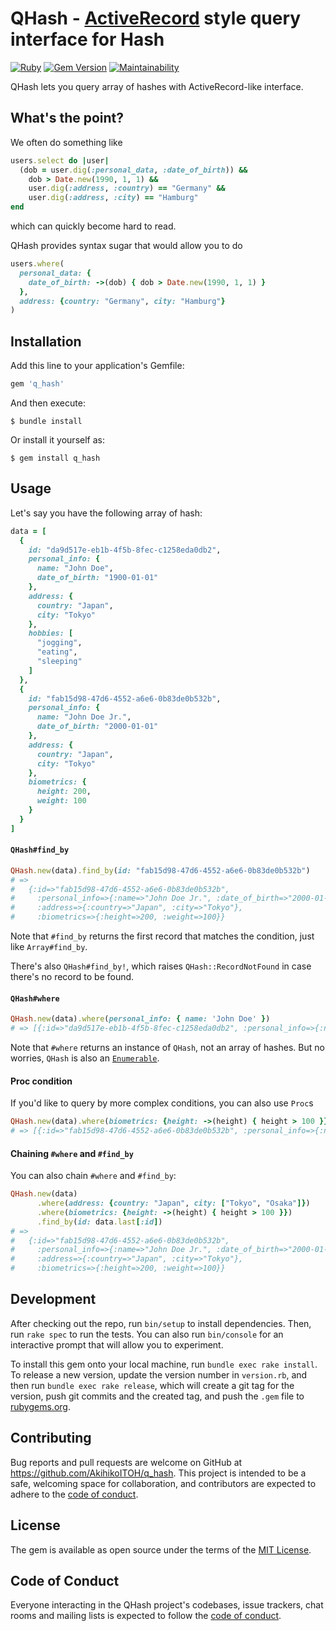 # QHash - [ActiveRecord](https://github.com/rails/rails/tree/main/activerecord) style query interface for Hash

[![Ruby](https://github.com/AkihikoITOH/q_hash/actions/workflows/main.yml/badge.svg)](https://github.com/AkihikoITOH/q_hash/actions/workflows/main.yml)
[![Gem Version](https://badge.fury.io/rb/q_hash.svg)](https://badge.fury.io/rb/q_hash)
[![Maintainability](https://api.codeclimate.com/v1/badges/21e195471cca64af0366/maintainability)](https://codeclimate.com/github/AkihikoITOH/q_hash/maintainability)

QHash lets you query array of hashes with ActiveRecord-like interface.

## What's the point?

We often do something like

```ruby
users.select do |user|
  (dob = user.dig(:personal_data, :date_of_birth)) &&
    dob > Date.new(1990, 1, 1) &&
    user.dig(:address, :country) == "Germany" &&
    user.dig(:address, :city) == "Hamburg"
end
```

which can quickly become hard to read.

QHash provides syntax sugar that would allow you to do

```ruby
users.where(
  personal_data: {
    date_of_birth: ->(dob) { dob > Date.new(1990, 1, 1) }
  },
  address: {country: "Germany", city: "Hamburg"}
)
```

## Installation

Add this line to your application's Gemfile:

```ruby
gem 'q_hash'
```

And then execute:

    $ bundle install

Or install it yourself as:

    $ gem install q_hash

## Usage

Let's say you have the following array of hash:
```ruby
data = [
  {
    id: "da9d517e-eb1b-4f5b-8fec-c1258eda0db2",
    personal_info: {
      name: "John Doe",
      date_of_birth: "1900-01-01"
    },
    address: {
      country: "Japan",
      city: "Tokyo"
    },
    hobbies: [
      "jogging",
      "eating",
      "sleeping"
    ]
  },
  {
    id: "fab15d98-47d6-4552-a6e6-0b83de0b532b",
    personal_info: {
      name: "John Doe Jr.",
      date_of_birth: "2000-01-01"
    },
    address: {
      country: "Japan",
      city: "Tokyo"
    },
    biometrics: {
      height: 200,
      weight: 100
    }
  }
]
```

#### `QHash#find_by`

```ruby
QHash.new(data).find_by(id: "fab15d98-47d6-4552-a6e6-0b83de0b532b")
# =>
#   {:id=>"fab15d98-47d6-4552-a6e6-0b83de0b532b",
#     :personal_info=>{:name=>"John Doe Jr.", :date_of_birth=>"2000-01-01"},
#     :address=>{:country=>"Japan", :city=>"Tokyo"},
#     :biometrics=>{:height=>200, :weight=>100}}

```

Note that `#find_by` returns the first record that matches the condition, just like `Array#find_by`.

There's also `QHash#find_by!`, which raises `QHash::RecordNotFound` in case there's no record to be found.

#### `QHash#where`

```ruby
QHash.new(data).where(personal_info: { name: 'John Doe' })
# => [{:id=>"da9d517e-eb1b-4f5b-8fec-c1258eda0db2", :personal_info=>{:name=>"John Doe", :date_of_birth=>"1900-01-01"}, :address=>{:country=>"Japan", :city=>"Tokyo"}, :hobbies=>["jogging", "eating", "sleeping"]}]
```

Note that `#where` returns an instance of `QHash`, not an array of hashes.
But no worries, `QHash` is also an [`Enumerable`](https://ruby-doc.org/core-3.1.1/Enumerable.html).

#### Proc condition
If you'd like to query by more complex conditions, you can also use `Proc`s

```ruby
QHash.new(data).where(biometrics: {height: ->(height) { height > 100 }})
# => [{:id=>"fab15d98-47d6-4552-a6e6-0b83de0b532b", :personal_info=>{:name=>"John Doe Jr.", :date_of_birth=>"2000-01-01"}, :address=>{:country=>"Japan", :city=>"Tokyo"}, :biometrics=>{:height=>200, :weight=>100}}]
```

#### Chaining `#where` and `#find_by`
You can also chain `#where` and `#find_by`:

```ruby
QHash.new(data)
      .where(address: {country: "Japan", city: ["Tokyo", "Osaka"]})
      .where(biometrics: {height: ->(height) { height > 100 }})
      .find_by(id: data.last[:id])
# =>
#   {:id=>"fab15d98-47d6-4552-a6e6-0b83de0b532b",
#     :personal_info=>{:name=>"John Doe Jr.", :date_of_birth=>"2000-01-01"},
#     :address=>{:country=>"Japan", :city=>"Tokyo"},
#     :biometrics=>{:height=>200, :weight=>100}}
```


## Development

After checking out the repo, run `bin/setup` to install dependencies. Then, run `rake spec` to run the tests. You can also run `bin/console` for an interactive prompt that will allow you to experiment.

To install this gem onto your local machine, run `bundle exec rake install`. To release a new version, update the version number in `version.rb`, and then run `bundle exec rake release`, which will create a git tag for the version, push git commits and the created tag, and push the `.gem` file to [rubygems.org](https://rubygems.org).

## Contributing

Bug reports and pull requests are welcome on GitHub at https://github.com/AkihikoITOH/q_hash. This project is intended to be a safe, welcoming space for collaboration, and contributors are expected to adhere to the [code of conduct](https://github.com/[USERNAME]/q_hash/blob/master/CODE_OF_CONDUCT.md).

## License

The gem is available as open source under the terms of the [MIT License](https://opensource.org/licenses/MIT).

## Code of Conduct

Everyone interacting in the QHash project's codebases, issue trackers, chat rooms and mailing lists is expected to follow the [code of conduct](https://github.com/AkihikoITOH/q_hash/blob/master/CODE_OF_CONDUCT.md).
